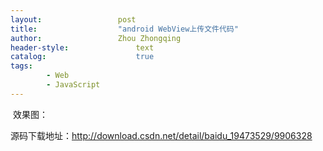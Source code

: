 ```yaml
---
layout:					post
title:					"android WebView上传文件代码"
author:					Zhou Zhongqing
header-style:				text
catalog:					true
tags:
		- Web
		- JavaScript
---
```

​
效果图：



源码下载地址：http://download.csdn.net/detail/baidu_19473529/9906328

​